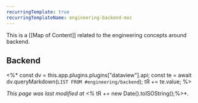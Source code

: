 ```yaml
---
recurringTemplate: true
recurringTemplateName: engineering-backend-moc
---
```


This is a [[Map of Content]] related to the engineering concepts around backend.

## Backend

<%*
const dv = this.app.plugins.plugins["dataview"].api;
const te = await dv.queryMarkdown(`LIST FROM #engineering/backend`);
tR += te.value;
%>

*This page was last modified at <%* tR += new Date().toISOString();%>*.
